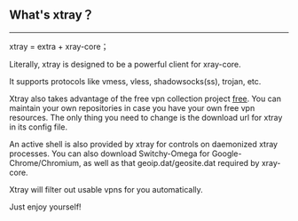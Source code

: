 ## What's xtray？

-------------------

xtray = extra + xray-core；

Literally, xtray is designed to be a powerful client for xray-core.

It supports protocols like vmess, vless, shadowsocks(ss), trojan, etc.

Xtray also takes advantage of the free vpn collection project [free](https://github.com/moqsien/free). You can maintain your own repositories in case you have your own free vpn resources. The only thing you need to change is the download url for xtray in its config file.

An active shell is also provided by xtray for controls on daemonized xtray processes. You can also download Switchy-Omega for Google-Chrome/Chromium, as well as that geoip.dat/geosite.dat required by xray-core.

Xtray will filter out usable vpns for you automatically.

Just enjoy yourself!
